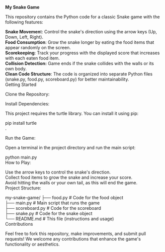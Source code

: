 **My Snake Game** <br>

This repository contains the Python code for a classic Snake game with the following features: <br>

**Snake Movemen**t: Control the snake's direction using the arrow keys (Up, Down, Left, Right). <br>
**Food Consumption**: Grow the snake longer by eating the food items that appear randomly on the screen. <br>
**Scorekeeping**: Track your progress with the displayed score that increases with each eaten food item. <br>
**Collision Detection:** Game ends if the snake collides with the walls or its own body. <br>
**Clean Code Structure**: The code is organized into separate Python files (snake.py, food.py, scoreboard.py) for better maintainability. <br>
Getting Started <br>

Clone the Repository: <br>




Install Dependencies: <br>

This project requires the turtle library. You can install it using pip: <br>


pip install turtle <br>
.

Run the Game: <br>

Open a terminal in the project directory and run the main script: <br>

python main.py <br>
How to Play: <br>

Use the arrow keys to control the snake's direction.<br>
Collect food items to grow the snake and increase your score.<br>
Avoid hitting the walls or your own tail, as this will end the game.<br>
Project Structure:<br>

my-snake-game/
├── food.py       # Code for the food object<br>
├── main.py        # Main script that runs the game<br>
├── scoreboard.py # Code for the scoreboard<br>
├── snake.py       # Code for the snake object<br>
└── README.md      # This file (instructions and usage)<br>
Contributions<br>

Feel free to fork this repository, make improvements, and submit pull requests! We welcome any contributions that enhance the game's functionality or aesthetics.
